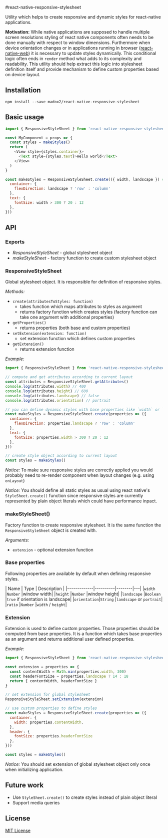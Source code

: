 #react-native-responsive-stylesheet

Utility which helps to create responsive and dynamic styles for react-native applications.

**Motivation:** While native applications are supposed to handle multiple screen resolutions styling of react native components often needs to be done manually with respect to window dimensions. Furthermore when device orientation changes or in applications running in browser ([react-native-web](https://github.com/necolas/react-native-web)) it is necessary to update styles dynamically. This conditional logic often ends in `render` method what adds to its complexity and readability. This utility should help extract this logic into stylesheet definition itself and provide mechanism to define custom properties based on device layout.

## Installation

```
npm install --save madox2/react-native-responsive-stylesheet
```

## Basic usage

```javascript
import { ResponsiveStyleSheet } from 'react-native-responsive-stylesheet'

const MyComponent = props => {
  const styles = makeStyles()
  return (
    <View style={styles.container}>
      <Text style={styles.text}>Hello world</Text>
    </View>
  )
}

const makeStyles = ResponsiveStyleSheet.create(({ width, landscape }) => ({
  container: {
    flexDirection: landscape ? 'row' : 'column'
  },
  text: {
    fontSize: width > 300 ? 20 : 12
  },
}))

```

## API

### Exports

* *ResponsiveStyleSheet* - global stylesheet object
* *makeStyleSheet* - factory function to create custom stylesheet object

### ResponsiveStyleSheet

Global stylesheet object.
It is responsible for definition of responsive styles.

*Methods:*

* `create(attributesToStyles: function)`
  - takes function which maps attributes to styles as argument
  - returns factory function which creates styles (factory function can take one argument with additional properties)
* `getProperties()`
  - returns properties (both base and custom properties)
* `setExtension(extension: function)`
  - set extension function which defines custom properties
* `getExtension()`
  - returns extension function

*Example:*

```javascript
import { ResponsiveStyleSheet } from 'react-native-responsive-stylesheet'

// compute and get attributes according to current layout
const attributes = ResponsiveStyleSheet.getAttributes()
console.log(attributes.width) // 400
console.log(attributes.height) // 600
console.log(attributes.landscape) // false
console.log(attributes.orientation) // portrait

// you can define dynamic styles with base properties like `width` or `landspace`
const makeStyles = ResponsiveStyleSheet.create(properties => ({
  container: {
    flexDirection: properties.landscape ? 'row' : 'column'
  },
  text: {
    fontSize: properties.width > 300 ? 20 : 12
  },
}))

// create style object according to current layout
const styles = makeStyles()

```


*Notice:* To make sure responsive styles are correctly applied you would probably need to re-render component when layout changes (e.g. using `onLayout`)

*Notice:* You should define all static styles as usual using react native's `StyleSheet.create()` function since responsive styles are currently represented by plain object literals which could have performance inpact.


### makeStyleSheet()

Factory function to create responsive stylesheet.
It is the same function the `ResponsiveStyleSheet` object is created with.

*Arguments:*

* `extension` - optional extension function


### Base properties

Following properties are available by default when defining responsive styles.

| Name | Type | Description |
|-------------|----------|--------|---|
|`width`      |`Number`  |window width|
|`height`     |`Number`  |window height|
|`landscape`  |`Boolean` |`true` if orientation is landscape|
|`orientation`|`String`  |`landscape` or `portrait`|
|`ratio`      |`Number`  |`width` / `height`|

### Extension

Extension is used to define custom properties.
Those properties should be computed from base properties.
It is a function which takes base properties as an argument and returns additional user defined properties.

*Example:*

```javascript
import { ResponsiveStyleSheet } from 'react-native-responsive-stylesheet'

const extension = properties => {
  const contentWidth = Math.min(properties.width, 300)
  const headerFontSize = properties.landscape ? 14 : 18
  return { contentWidth, headerFontSize }
}

// set extension for global stylesheet
ResponsiveStyleSheet.setExtension(extension)

// use custom properties to define styles
const makeStyles = ResponsiveStyleSheet.create(properties => ({
  container: {
    width: properties.contentWidth,
  },
  header: {
    fontSize: properties.headerFontSize
  },
}))

const styles = makeStyles()

```

*Notice:* You should set extension of global stylesheet object only once when initializing application.

## Future work

* Use `StyleSheet.create()` to create styles instead of plain object literal
* Support media queries

## License

[MIT License](https://github.com/madox2/react-native-responsive-stylesheet/blob/master/LICENSE)
